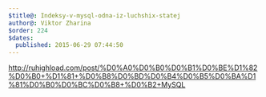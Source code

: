 ```yaml
---
$title@: Indeksy-v-mysql-odna-iz-luchshix-statej
author@: Viktor Zharina
$order: 224
$dates:
  published: 2015-06-29 07:44:50
---
```

http://ruhighload.com/post/%D0%A0%D0%B0%D0%B1%D0%BE%D1%82%D0%B0+%D1%81+%D0%B8%D0%BD%D0%B4%D0%B5%D0%BA%D1%81%D0%B0%D0%BC%D0%B8+%D0%B2+MySQL